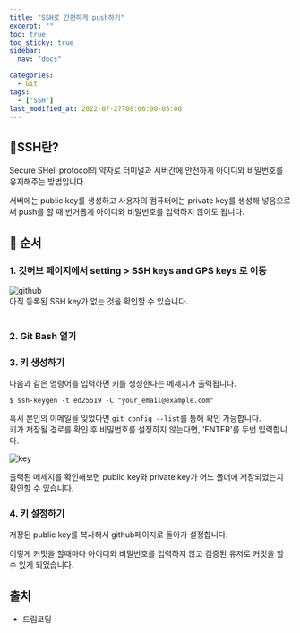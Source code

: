 ```yaml
---
title: "SSH로 간편하게 push하기"
excerpt: ""
toc: true
toc_sticky: true
sidebar:
  nav: "docs"

categories:
  - Git
tags:
  - ["SSH"]
last_modified_at: 2022-07-27T08:06:00-05:00
---
```


## 📄SSH란?

Secure SHell protocol의 약자로 터미널과 서버간에 안전하게 아이디와 비밀번호를 유지해주는 방법입니다.

서버에는 public key를 생성하고 사용자의 컴퓨터에는 private key를 생성해 넣음으로써 push를 할 때 번거롭게 아이디와 비밀번호를 입력하지 않아도 됩니다.

## 📄 순서

### 1. 깃허브 페이지에서 setting > SSH keys and GPS keys 로 이동

![github](https://user-images.githubusercontent.com/56298540/181246239-208fe5c9-0dca-4c45-bb71-5c5f25dcfb3d.PNG)<br>
아직 등록된 SSH key가 없는 것을 확인할 수 있습니다.<br><br>

### 2. Git Bash 열기

### 3. 키 생성하기

다음과 같은 명령어를 입력하면 키를 생성한다는 메세지가 출력됩니다.

`$ ssh-keygen -t ed25519 -C "your_email@example.com"`

혹시 본인의 이메일을 잊었다면 `git config --list`를 통해 확인 가능합니다.<br>
키가 저장될 경로를 확인 후 비밀번호를 설정하지 않는다면, 'ENTER'를 두번 입력합니다.<br>

![key](https://user-images.githubusercontent.com/56298540/181249516-48668e65-7a74-4bf9-96f6-94f3a4e28578.PNG)<br>

출력된 메세지를 확인해보면 public key와 private key가 어느 폴더에 저장되었는지 확인할 수 있습니다.

### 4. 키 설정하기

저장된 public key를 복사해서 github페이지로 돌아가 설정합니다.

이렇게 커밋을 할때마다 아이디와 비밀번호를 입력하지 않고 검증된 유저로 커밋을 할 수 있게 되었습니다.

## 출처

- 드림코딩
